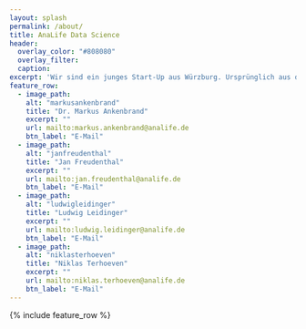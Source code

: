 ```yaml
---
layout: splash
permalink: /about/
title: AnaLife Data Science
header:
  overlay_color: "#808080"
  overlay_filter: 
  caption: 
excerpt: 'Wir sind ein junges Start-Up aus Würzburg. Ursprünglich aus dem Bereich der Lebenswissenschaften kommend, haben wir langjährige Erfahrung im Umgang mit komplexen Daten.'
feature_row:
  - image_path: 
    alt: "markusankenbrand"
    title: "Dr. Markus Ankenbrand"
    excerpt: ""
    url: mailto:markus.ankenbrand@analife.de
    btn_label: "E-Mail"
  - image_path: 
    alt: "janfreudenthal"
    title: "Jan Freudenthal"
    excerpt: ""
    url: mailto:jan.freudenthal@analife.de
    btn_label: "E-Mail"
  - image_path: 
    alt: "ludwigleidinger"
    title: "Ludwig Leidinger"
    excerpt: ""
    url: mailto:ludwig.leidinger@analife.de
    btn_label: "E-Mail"
  - image_path: 
    alt: "niklasterhoeven"
    title: "Niklas Terhoeven"
    excerpt: ""
    url: mailto:niklas.terhoeven@analife.de
    btn_label: "E-Mail"
---
```


{% include feature_row %}
